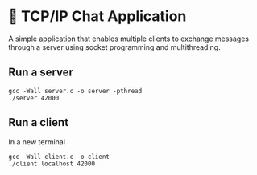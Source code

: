 
# :speech_balloon: TCP/IP Chat Application
A simple application that enables multiple clients to exchange messages through a server using socket programming and multithreading.

## Run a server
```
gcc -Wall server.c -o server -pthread
./server 42000
```

## Run a client
In a new terminal
```
gcc -Wall client.c -o client
./client localhost 42000
```
